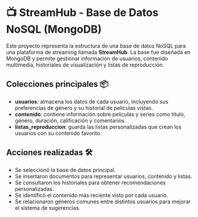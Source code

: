 # 📺 StreamHub - Base de Datos NoSQL (MongoDB)

Este proyecto representa la estructura de una base de datos NoSQL para una plataforma de streaming llamada **StreamHub**. La base fue diseñada en MongoDB y permite gestionar información de usuarios, contenido multimedia, historiales de visualización y listas de reproducción.

## Colecciones principales 📦

- **usuarios**: almacena los datos de cada usuario, incluyendo sus preferencias de género y su historial de películas vistas.  
- **contenido**: contiene información sobre películas y series como título, género, duración, calificación y comentarios.  
- **listas_reproduccion**: guarda las listas personalizadas que crean los usuarios con su contenido favorito.  

## Acciones realizadas 🛠️

- Se seleccionó la base de datos principal.  
- Se insertaron documentos para representar usuarios, contenido y listas.  
- Se consultaron los historiales para obtener recomendaciones personalizadas.  
- Se identificó el contenido más reciente visto por cada usuario.  
- Se relacionaron géneros comunes entre distintos usuarios para mejorar el sistema de sugerencias.  
